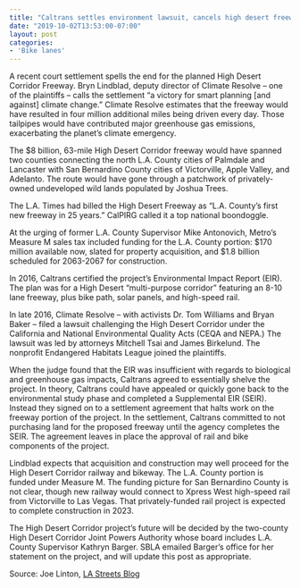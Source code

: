 ```yaml
---
title: "Caltrans settles environment lawsuit, cancels high desert freeway project"
date: "2019-10-02T13:53:00-07:00"
layout: post
categories:
- 'Bike lanes'
---
```


A recent court settlement spells the end for the planned High Desert Corridor Freeway. Bryn Lindblad, deputy director of Climate Resolve – one of the plaintiffs – calls the settlement “a victory for smart planning \[and against\] climate change.” Climate Resolve estimates that the freeway would have resulted in four million additional miles being driven every day. Those tailpipes would have contributed major greenhouse gas emissions, exacerbating the planet’s climate emergency.

The $8 billion, 63-mile High Desert Corridor freeway would have spanned two counties connecting the north L.A. County cities of Palmdale and Lancaster with San Bernardino County cities of Victorville, Apple Valley, and Adelanto. The route would have gone through a patchwork of privately-owned undeveloped wild lands populated by Joshua Trees.

The L.A. Times had billed the High Desert Freeway as “L.A. County’s first new freeway in 25 years.” CalPIRG called it a top national boondoggle.

At the urging of former L.A. County Supervisor Mike Antonovich, Metro’s Measure M sales tax included funding for the L.A. County portion: $170 million available now, slated for property acquisition, and $1.8 billion scheduled for 2063-2067 for construction.

In 2016, Caltrans certified the project’s Environmental Impact Report (EIR). The plan was for a High Desert “multi-purpose corridor” featuring an 8-10 lane freeway, plus bike path, solar panels, and high-speed rail.

In late 2016, Climate Resolve – with activists Dr. Tom Williams and Bryan Baker – filed a lawsuit challenging the High Desert Corridor under the California and National Environmental Quality Acts (CEQA and NEPA.) The lawsuit was led by attorneys Mitchell Tsai and James Birkelund. The nonprofit Endangered Habitats League joined the plaintiffs.

When the judge found that the EIR was insufficient with regards to biological and greenhouse gas impacts, Caltrans agreed to essentially shelve the project. In theory, Caltrans could have appealed or quickly gone back to the environmental study phase and completed a Supplemental EIR (SEIR). Instead they signed on to a settlement agreement that halts work on the freeway portion of the project. In the settlement, Caltrans committed to not purchasing land for the proposed freeway until the agency completes the SEIR. The agreement leaves in place the approval of rail and bike components of the project.

Lindblad expects that acquisition and construction may well proceed for the High Desert Corridor railway and bikeway. The L.A. County portion is funded under Measure M. The funding picture for San Bernardino County is not clear, though new railway would connect to Xpress West high-speed rail from Victorville to Las Vegas. That privately-funded rail project is expected to complete construction in 2023.

The High Desert Corridor project’s future will be decided by the two-county High Desert Corridor Joint Powers Authority whose board includes L.A. County Supervisor Kathryn Barger. SBLA emailed Barger’s office for her statement on the project, and will update this post as appropriate.

Source: Joe Linton, [LA Streets Blog](https://la.streetsblog.org/2019/10/02/caltrans-settles-environment-lawsuit-cancels-high-desert-freeway-project/)